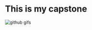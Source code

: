 # This is my capstone

![github gifs](https://github.com/akhilsomaiya07/financial-tracker/assets/56009275/9d217fd9-b984-4ca0-a08d-c8ee607b8e88)
